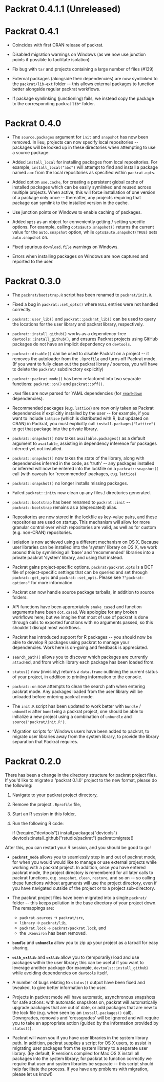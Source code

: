 # Packrat 0.4.1.1 (Unreleased)

# Packrat 0.4.1

- Coincides with first CRAN release of packrat.

- Disabled migration warnings on Windows (as we now use junction points if
  possible to facilitate isolation)

- Fix bug with `tar` and projects containing a large number of files (#129)

- External packages (alongside their dependencies) are now symlinked to the
  `packrat/lib-ext` folder -- this allows external packages to function better
  alongside regular packrat workflows.

- If package symlinking (junctioning) fails, we instead copy the package to
  the corresponding packrat `lib*` folder.

# Packrat 0.4.0

- The `source.packages` argument for `init` and `snapshot` has now been
  removed. In lieu, projects can now specify local repositories -- packages
  will be looked up in these directories when attempting to use a source
  package.

- Added `install_local` for installing packages from local repositories. For
  example, `install_local("abc")` will attempt to find and install a package
  named `abc` from the local repositories as specified within `packrat.opts`.

- Added option `use.cache`, for creating a persistent global cache of
  installed packages which can be easily symlinked and reused across multiple
  projects. When active, this will force installation of one version of a
  package only once -- thereafter, any projects requiring that package can
  symlink to the installed version in the cache.

- Use junction points on Windows to enable caching of packages.

- Added `opts` as an object for conveniently getting / setting specific
  options. For example, calling `opts$auto.snapshot()` returns the current
  value for the `auto.snapshot` option, while `opts$auto.snapshot(TRUE)` sets
  `auto.snapshot` on.

- Fixed spurious `download.file` warnings on Windows.

- Errors when installing packages on Windows are now captured and reported to
  the user.

# Packrat 0.3.0

- The `packrat/bootstrap.R` script has been renamed to `packrat/init.R`.

- Fixed a bug in `packrat::set_opts()` where `NULL` entries were not handled
  correctly.

- `packrat::user_lib()` and `packrat::packrat_lib()` can be used to query the
  locations for the user library and packrat library, respectively.

- `packrat::install_github()` works as a dependency-free
  `devtools::install_github()`, and ensures Packrat projects using GitHub
  packages do not have an implicit dependency on `devtools`.

- `packrat::disable()` can be used to disable Packrat on a project -- it
  removes the autoloader from the `.Rprofile` and turns off Packrat mode. (If
  you want to fully clean out the packrat library / sources, you will have to
  delete the `packrat/` subdirectory explicitly)

- `packrat::packrat_mode()` has been refactored into two separate functions:
  `packrat::on()` and `packrat::off()`.

- `.Rmd` files are now parsed for YAML dependencies (for
  [`rmarkdown`](http://rmarkdown.rstudio.com/) dependencies).

- Recommended packages (e.g. `lattice`) are now only taken as Packrat
  dependencies if explicitly installed by the user -- for example, if you want
  to include `lattice` (which is distributed with R, but updated on CRAN) in
  Packrat, you must explicitly call `install.packages("lattice")` to get that
  package into the private library.

- `packrat::snapshot()` now takes `available.packages()` as a default argument
  to `available`, assisting in dependency inference for packages inferred yet
  not installed.

- `packrat::snapshot()` now takes the state of the library, along with
  dependencies inferred in the code, as 'truth' -- any packages installed or
  inferred will now be entered into the lockfile on a `packrat::snapshot()`
  call (with caveats for 'recommended' packages, e.g. `lattice`)

- `packrat::snapshot()` no longer installs missing packages.

- Failed `packrat::init`s now clean up any files / directories generated.

- `packrat::bootstrap` has been renamed to `packrat::init` --
  `packrat::bootstrap` remains as a (deprecated) alias.

- Repositories are now stored in the lockfile as key-value pairs, and these
  repositories are used on startup. This mechanism will allow for more
  granular control over which repositories are valid, as well as for custom
  (e.g. non-CRAN) repositories.

- Isolation is now achieved using a different mechanism on OS X. Because user
  libraries can be installed into the 'system' library on OS X, we work around
  this by symlinking all 'base' and 'recommended' libraries into a private
  packrat 'system' library, and using that instead.

- Packrat gains project-specific options. `packrat/packrat.opts` is a DCF file
  of project-specific settings that can be queried and set through
  `packrat::get_opts` and `packrat::set_opts`. Please see `?"packrat-options"`
  for more information.

- Packrat can now handle source package tarballs, in addition to source folders.

- API functions have been appropriately `snake_case`d and function arguments
  have been `dot.cased`. We apologize for any broken workflows here; but we
  imagine that most of use of packrat is done through calls to exported
  functions with no arguments passed, so this shouldn't disrupt most workflows.
  
- Packrat has introduced support for R packages -- you should now be able to
  develop R packages using packrat to manage your dependencies. Work here is
  on-going and feedback is appreciated.
  
- `search_path()` allows you to discover which packages are currently
  `attach`ed, and from which library each package has been loaded from.
  
- `status()` now (invisibly) returns a `data.frame` outlining the current
  status of your project, in addition to printing information to the console.
  
- `packrat::on` now attempts to clean the search path when entering packrat mode.
  Any packages loaded from the user library will be unloaded before entering
  packrat mode.
  
- The `init.R` script has been updated to work better with `bundle` / `unbundle`:
  after `bundle`ing a packrat project, one should be able to initialize a new
  project using a combination of `unbundle` and `source('packrat/init.R')`.
  
- Migration scripts for Windows users have been added to packrat, to migrate
  user libraries away from the system library, to provide the library separation
  that Packrat requires.

# Packrat 0.2.0

There has been a change in the directory structure for packrat project files.
If you'd like to migrate a 'packrat 0.1.0' project to the new format, please do
the following:

1. Navigate to your packrat project directory,
2. Remove the project `.Rprofile` file,
3. Start an R session in this folder,
4. Run the following R code:

    if (!require("devtools")) install.packages("devtools")
    devtools::install_github("rstudio/packrat") packrat::migrate()

After this, you can restart your R session, and you should be good to go!

- **`packrat_mode`** allows you to seamlessly step in and out of packrat mode,
  for when you would would like to manage or use external projects while
  working with a packrat project. In addition, once you have entered packrat
  mode, the project directory is remembered for all later calls to packrat
  functions, e.g. `snapshot`, `clean`, `restore`, and so on -- so calling these
  functions without arguments will use the project directory, even if you have
  navigated outside of the project or to a project sub-directory.

- The packrat project files have been migrated into a single `packrat/` folder
  -- this keeps pollution in the base directory of your project down. The
  remappings are:
    - `packrat.sources` -> `packrat/src`,
    - `library` -> `packrat/lib`,
    - `packrat.lock` -> `packrat/packrat.lock`, and
    - the `.Renviron` has been removed.

- **`bundle`** and **`unbundle`** allow you to zip up your project as a tarball
  for easy sharing,

- **`with_extlib`** and **`extlib`** allow you to (temporarily) load and use
  packages within the user library; this can be useful if you want to leverage
  another package (for example, `devtools::install_github`) while avoiding
  dependencies on `devtools` itself,

- A number of bugs relating to `status()` output have been fixed and tweaked,
  to give better information to the user.

- Projects in packrat mode will have automatic, asynchronous snapshots for safe
  actions: with automatic snapshots on, packrat will automatically upgrade
  packages that are out of date, or add packages that are new to the lock file
  (e.g. when seen by an `install.packages()` call). Downgrades, removals and
  'crossgrades' will be ignored and will require you to take an appropriate
  action (guided by the information provided by `status()`).

- Packrat will warn you if you have user libraries in the system library path.
  In addition, packrat supplies a script for OS X users, to assist in migrating
  user packages from the system library to a separate user library. (By
  default, R versions compiled for Mac OS X install all packages into the
  system library; for packrat to function correctly we require that user and
  system libraries be separate -- this script should help facilitate the
  process. If you have any problems with migration, please let us know!)

